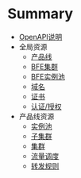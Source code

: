 # Summary
* [OpenAPI说明](README.md)
* 全局资源
    * [产品线](01global/0101-products.md)
    * [BFE集群](01global/0102-bfe_cluster.md)
    * [BFE实例池](01global/0103-bfe_pools.md)
    * [域名](01global/0104-domains.md)
    * [证书](01global/0105-certificate.md)
    * [认证/授权](01global/0106-auth.md)
* 产品线资源
    * [实例池](02product/0201-product_pools.md)
    * [子集群](02product/0202-subclusters.md)
    * [集群](02product/0203-clusters.md)
    * [流量调度](02product/0204-traffic.md)
    * [转发规则](02product/0205-forward_rule.md)